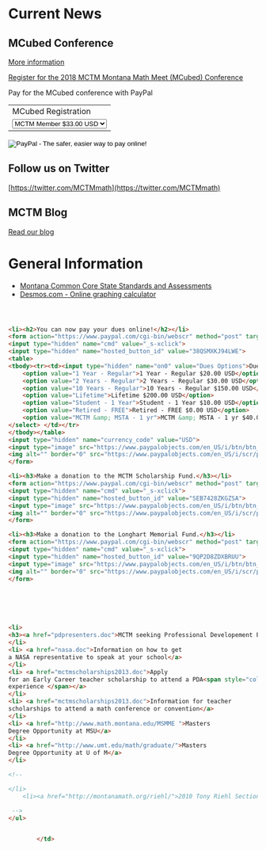 # Current News

## MCubed Conference

[More information](https://sites.google.com/site/mctmmcubed/home)

[Register for the 2018 MCTM Montana Math Meet (MCubed) Conference](https://docs.google.com/forms/d/e/1FAIpQLSftMJZ3v2Q4OzCWbbalzGbwXRbwgO6sxnQBncecsSlB8j3u7Q/viewform)

Pay for the MCubed conference with PayPal

<form action="https://www.paypal.com/cgi-bin/webscr" method="post" target="_top">
<input type="hidden" name="cmd" value="_s-xclick">
<input type="hidden" name="hosted_button_id" value="YDCYSYH7AB9JA">
<table>
<tbody><tr><td><input type="hidden" name="on0" value="MCubed Registration">MCubed Registration</td></tr><tr><td><select name="os0">
	<option value="MCTM Member">MCTM Member $33.00 USD</option>
	<option value="Non-Member">Non-Member $58.00 USD</option>
</select> </td></tr>
</tbody></table>
<input type="hidden" name="currency_code" value="USD">
<input type="image" src="https://www.paypalobjects.com/en_US/i/btn/btn_buynowCC_LG.gif" border="0" name="submit" alt="PayPal - The safer, easier way to pay online!">
<img alt="" border="0" src="https://www.paypalobjects.com/en_US/i/scr/pixel.gif" width="1" height="1">
</form>

## Follow us on Twitter

[https://twitter.com/MCTMmath](https://twitter.com/MCTMmath)

## MCTM Blog
[Read our blog](https://mctmnewsletter.blogspot.com)

# General Information
- [Montana Common Core State Standards and Assessments](http://opi.mt.gov/Curriculum/montCAS/MCCS/index.php)
- [Desmos.com - Online graphing calculator](http://www.desmos.com)


```html



<li><h2>You can now pay your dues online!</h2></li>
<form action="https://www.paypal.com/cgi-bin/webscr" method="post" target="_top">
<input type="hidden" name="cmd" value="_s-xclick">
<input type="hidden" name="hosted_button_id" value="38QSMXKJ94LWE">
<table>
<tbody><tr><td><input type="hidden" name="on0" value="Dues Options">Dues Options</td></tr><tr><td><select name="os0">
	<option value="1 Year - Regular">1 Year - Regular $20.00 USD</option>
	<option value="2 Years - Regular">2 Years - Regular $30.00 USD</option>
	<option value="10 Years - Regular">10 Years - Regular $150.00 USD</option>
	<option value="Lifetime">Lifetime $200.00 USD</option>
	<option value="Student - 1 Year">Student - 1 Year $10.00 USD</option>
	<option value="Retired - FREE">Retired - FREE $0.00 USD</option>
	<option value="MCTM &amp; MSTA - 1 yr">MCTM &amp; MSTA - 1 yr $40.00 USD</option>
</select> </td></tr>
</tbody></table>
<input type="hidden" name="currency_code" value="USD">
<input type="image" src="https://www.paypalobjects.com/en_US/i/btn/btn_buynowCC_LG.gif" border="0" name="submit" alt="PayPal - The safer, easier way to pay online!">
<img alt="" border="0" src="https://www.paypalobjects.com/en_US/i/scr/pixel.gif" width="1" height="1">
</form>

<li><h3>Make a donation to the MCTM Scholarship Fund.</h3></li>
<form action="https://www.paypal.com/cgi-bin/webscr" method="post" target="_top">
<input type="hidden" name="cmd" value="_s-xclick">
<input type="hidden" name="hosted_button_id" value="SEB7428ZKGZSA">
<input type="image" src="https://www.paypalobjects.com/en_US/i/btn/btn_donateCC_LG.gif" border="0" name="submit" alt="PayPal - The safer, easier way to pay online!">
<img alt="" border="0" src="https://www.paypalobjects.com/en_US/i/scr/pixel.gif" width="1" height="1">
</form>

<li><h3>Make a donation to the Longhart Memorial Fund.</h3></li>
<form action="https://www.paypal.com/cgi-bin/webscr" method="post" target="_top">
<input type="hidden" name="cmd" value="_s-xclick">
<input type="hidden" name="hosted_button_id" value="9QP2D8ZDXBRUU">
<input type="image" src="https://www.paypalobjects.com/en_US/i/btn/btn_donateCC_LG.gif" border="0" name="submit" alt="PayPal - The safer, easier way to pay online!">
<img alt="" border="0" src="https://www.paypalobjects.com/en_US/i/scr/pixel.gif" width="1" height="1">
</form>






<li>
<h3><a href="pdpresenters.doc">MCTM seeking Professional Developement Presenters</a></h3>
</li>
<li> <a href="nasa.doc">Information on how to get
a NASA representative to speak at your school</a>
</li>
<li> <a href="mctmscholarships2013.doc">Apply
for an Early Career teacher scholarship to attend a PDA<span style="color: red;">...for teachers with 1-5 years
experience </span></a>
</li>
<li> <a href="mctmscholarships2013.doc">Information for teacher
scholarships to attend a math conference or convention</a>
</li>
<li> <a href="http://www.math.montana.edu/MSMME ">Masters
Degree Opportunity at MSU</a>
</li>
<li> <a href="http://www.umt.edu/math/graduate/">Masters
Degree Opportunity at U of M</a>
</li>

<!--

</li>
	<li><a href="http://montanamath.org/riehl/">2010 Tony Riehl Sectional Materials</a> </li>

 -->
</ul>


		</td>
    
```

